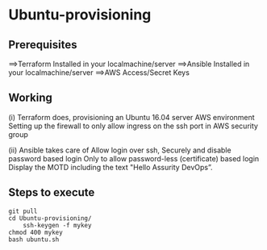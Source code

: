 # Ubuntu-provisioning

Prerequisites
-----------

==>Terraform Installed in your localmachine/server
==>Ansible Installed in your localmachine/server
==>AWS Access/Secret Keys

Working
------

(i)  Terraform does, 
	provisioning an Ubuntu 16.04 server AWS environment
	Setting up the firewall to only allow ingress on the ssh port in AWS security group

(ii) Ansible takes care of
	Allow login over ssh, 
	Securely and disable password based login
	Only to allow password-less (certificate) based login
	Display the MOTD including the text "Hello Assurity DevOps”.

Steps to execute
----------------

	git pull
	cd Ubuntu-provisioning/
        ssh-keygen -f mykey
 	chmod 400 mykey 
	bash ubuntu.sh


